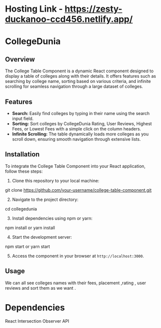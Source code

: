 # Hosting Link - https://zesty-duckanoo-ccd456.netlify.app/
# CollegeDunia

## Overview

The College Table Component is a dynamic React component designed to display a table of colleges along with their details. It offers features such as searching by college name, sorting based on various criteria, and infinite scrolling for seamless navigation through a large dataset of colleges.

## Features

- **Search:** Easily find colleges by typing in their name using the search input field.
- **Sorting:** Sort colleges by CollegeDunia Rating, User Reviews, Highest Fees, or Lowest Fees with a simple click on the column headers.
- **Infinite Scrolling:** The table dynamically loads more colleges as you scroll down, ensuring smooth navigation through extensive lists.

## Installation

To integrate the College Table Component into your React application, follow these steps:

1. Clone this repository to your local machine:

git clone https://github.com/your-username/college-table-component.git


2. Navigate to the project directory:

cd collegedunia


3. Install dependencies using npm or yarn:

npm install
or
yarn install



4. Start the development server:

npm start
or
yarn start


5. Access the component in your browser at `http://localhost:3000`.

## Usage

We can all see colleges names with their fees, placement ,rating , user reviews and sort them as we want .


# Dependencies
React
Intersection Observer API

